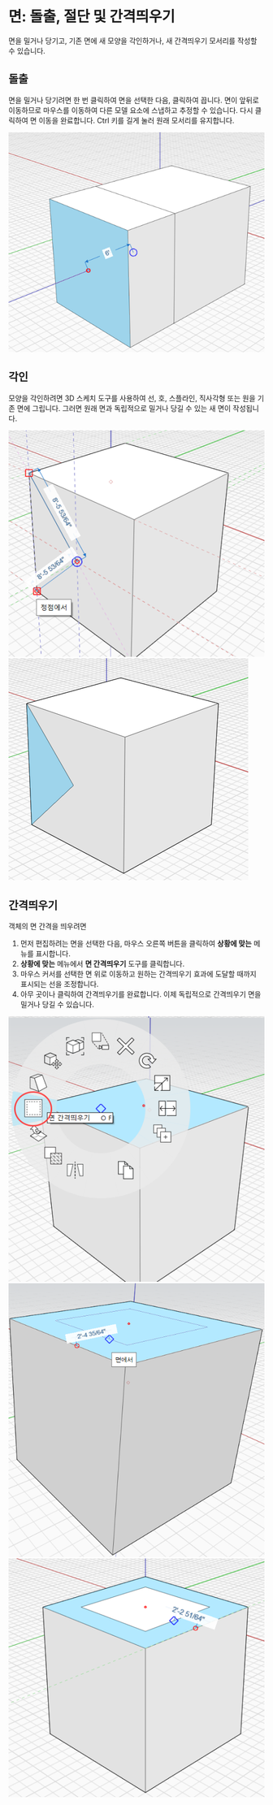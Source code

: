 # 면: 돌출, 절단 및 간격띄우기

면을 밀거나 당기고, 기존 면에 새 모양을 각인하거나, 새 간격띄우기 모서리를 작성할 수 있습니다.

## 돌출

면을 밀거나 당기려면 한 번 클릭하여 면을 선택한 다음, 클릭하여 끕니다. 면이 앞뒤로 이동하므로 마우스를 이동하여 다른 모델 요소에 스냅하고 추정할 수 있습니다. 다시 클릭하여 면 이동을 완료합니다. Ctrl 키를 길게 눌러 원래 모서리를 유지합니다.

![](../.gitbook/assets/extrude%20%281%29.png)

## 각인

모양을 각인하려면 3D 스케치 도구를 사용하여 선, 호, 스플라인, 직사각형 또는 원을 기존 면에 그립니다. 그러면 원래 면과 독립적으로 밀거나 당길 수 있는 새 면이 작성됩니다.

![](../.gitbook/assets/imprint1.png)  
![](../.gitbook/assets/imprint2.png)

## 간격띄우기

객체의 면 간격을 띄우려면

1. 먼저 편집하려는 면을 선택한 다음, 마우스 오른쪽 버튼을 클릭하여 **상황에 맞는** 메뉴를 표시합니다.
2. **상황에 맞는** 메뉴에서 **면 간격띄우기** 도구를 클릭합니다.
3. 마우스 커서를 선택한 면 위로 이동하고 원하는 간격띄우기 효과에 도달할 때까지 표시되는 선을 조정합니다.
4. 아무 곳이나 클릭하여 간격띄우기를 완료합니다. 이제 독립적으로 간격띄우기 면을 밀거나 당길 수 있습니다.

![](../.gitbook/assets/offset1.png)  
![](../.gitbook/assets/offset2.png)  
![](../.gitbook/assets/offset3.png)

